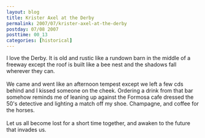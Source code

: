 ```yaml
---
layout: blog
title: Krister Axel at the Derby
permalink: 2007/07/krister-axel-at-the-derby
postday: 07/08 2007
posttime: 00_13
categories: [historical]
---
```


<p>I love the Derby. It is old and rustic like a rundown barn in the middle of a freeway except the roof is built like a bee nest and the shadows fall wherever they can.<br /><br />
We came and went like an afternoon tempest except we left a few cds behind and I kissed someone on the cheek. Ordering a drink from that bar somehow reminds me of leaning up against the Formosa cafe dressed the 50's detective and lighting a match off my shoe. Champagne, and coffee for the horses.<br /><br />
Let us all become lost for a short time together, and awaken to the future that invades us.<br /><br /></p>
